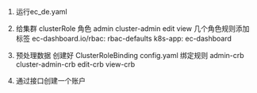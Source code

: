 1. 运行ec_de.yaml
2. 给集群 clusterRole 角色 admin cluster-admin edit view 几个角色规则添加 标签 ec-dashboard.io/rbac: rbac-defaults k8s-app: ec-dashboard

3. 预处理数据 创建好 ClusterRoleBinding config.yaml 绑定规则 admin-crb cluster-admin-crb edit-crb view-crb
4. 通过接口创建一个账户

